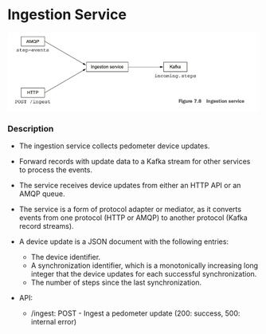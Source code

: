 # Ingestion Service
![Screenshot](https://github.com/jackson0726/10k-steps-challenge/blob/main/ingest-service/src/main/resources/images/ingestion_service_architecture.png)

### Description
+ The ingestion service collects pedometer device updates.
+ Forward records with update data to a Kafka stream for other services to process the events.
+ The service receives device updates from either an HTTP API or an AMQP queue.
+ The service is a form of protocol adapter or mediator, as it converts events from one protocol (HTTP or AMQP) to another protocol (Kafka record streams).

+ A device update is a JSON document with the following entries:
  + The device identifier.
  + A synchronization identifier, which is a monotonically increasing long integer that the device updates for each successful synchronization.
  + The number of steps since the last synchronization.

+ API:
  + /ingest: POST - Ingest a pedometer update (200: success, 500: internal error)
